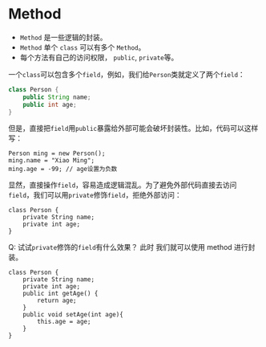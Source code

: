 # Method
- `Method` 是一些逻辑的封装。
- `Method` 单个 `class` 可以有多个 `Method`。
- 每个方法有自己的访问权限， `public`, `private`等。

一个`class`可以包含多个`field`，例如，我们给`Person`类就定义了两个`field`：
```Java
class Person {
    public String name;
    public int age;
}
```
但是，直接把`field`用`public`暴露给外部可能会破坏封装性。比如，代码可以这样写：
```
Person ming = new Person();
ming.name = "Xiao Ming";
ming.age = -99; // age设置为负数 
```
显然，直接操作`field`，容易造成逻辑混乱。为了避免外部代码直接去访问`field`，我们可以用`private`修饰`field`，拒绝外部访问：
```
class Person {
    private String name;
    private int age;
}
```

Q: 试试`private`修饰的`field`有什么效果？
此时 我们就可以使用 method 进行封装。
```
class Person {
    private String name;
    private int age;
    public int getAge() {
        return age;
    }
    public void setAge(int age){
        this.age = age;
    }
}
```
